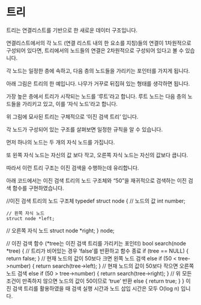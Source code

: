 # 트리
트리는 연결리스트를 기반으로 한 새로운 데이터 구조입니다.

연결리스트에서의 각 노드 (연결 리스트 내의 한 요소를 지칭)들의 연결이 1차원적으로 구성되어 있다면, 트리에서의 노드들의 연결은 2차원적으로 구성되어 있다고 볼 수 있습니다.

각 노드는 일정한 층에 속하고, 다음 층의 노드들을 가리키는 포인터를 가지게 됩니다. 



아래 그림은 트리의 한 예입니다. 나무가 거꾸로 뒤집혀 있는 형태를 생각하면 됩니다.

가장 높은 층에서 트리가 시작되는 노드를 ‘루트’라고 합니다. 루트 노드는 다음 층의 노드들을 가리키고 있고, 이를 ‘자식 노드’라고 합니다. 







위 그림에 묘사된 트리는 구체적으로 ‘이진 검색 트리’ 입니다.

각 노드가 구성되어 있는 구조를 살펴보면 일정한 규칙을 알 수 있습니다.

먼저 하나의 노드는 두 개의 자식 노드를 가집니다.

또 왼쪽 자식 노드는 자신의 값 보다 작고, 오른쪽 자식 노드는 자신의 값보다 큽니다.

따라서 이런 트리 구조는 이진 검색을 수행하는데 유리합니다.



아래 코드에서는 이진 검색 트리의 노드 구조체와 “50”을 재귀적으로 검색하는 이진 검색 함수를 구현하였습니다.

//이진 검색 트리의 노드 구조체
typedef struct node
{
    // 노드의 값
    int number;

    // 왼쪽 자식 노드
    struct node *left;
 
   // 오른쪽 자식 노드
    struct node *right;
} node;

// 이진 검색 함수 (*tree는 이진 검색 트리를 가리키는 포인터)
bool search(node *tree)
{
    // 트리가 비어있는 경우 ‘false’를 반환하고 함수 종료
    if (tree == NULL)
    {
        return false;
    }
    // 현재 노드의 값이 50보다 크면 왼쪽 노드 검색
    else if (50 < tree->number)
    {
        return search(tree->left);
    }
    // 현재 노드의 값이 50보다 작으면 오른쪽 노드 검색
    else if (50 > tree->number)
    {
        return search(tree->right);
    }
    // 위 모든 조건이 만족하지 않으면 노드의 값이 50이므로 ‘true’ 반환
    else {
        return true;
    }
}
이진 검색 트리를 활용하였을 때 검색 실행 시간과 노드 삽입 시간은 모두 O(log n) 입니다.
